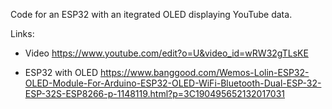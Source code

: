 Code for an ESP32 with an itegrated OLED displaying YouTube data.

Links:
- Video
https://www.youtube.com/edit?o=U&video_id=wRW32gTLsKE

- ESP32 with OLED
https://www.banggood.com/Wemos-Lolin-ESP32-OLED-Module-For-Arduino-ESP32-OLED-WiFi-Bluetooth-Dual-ESP-32-ESP-32S-ESP8266-p-1148119.html?p=3C190495652132017031
